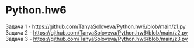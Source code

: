 ﻿# Python.hw6
Задача 1 - https://github.com/TanyaSoloveva/Python.hw6/blob/main/z1.py
Задача 2 - https://github.com/TanyaSoloveva/Python.hw6/blob/main/z2.py
Задача 3 - https://github.com/TanyaSoloveva/Python.hw6/blob/main/z3.py
